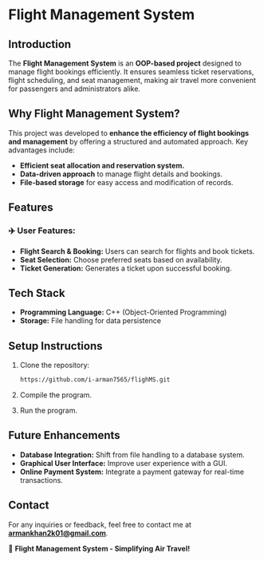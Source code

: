 # Flight Management System

## Introduction

The **Flight Management System** is an **OOP-based project** designed to manage flight bookings efficiently. It ensures seamless ticket reservations, flight scheduling, and seat management, making air travel more convenient for passengers and administrators alike.

## Why Flight Management System?

This project was developed to **enhance the efficiency of flight bookings and management** by offering a structured and automated approach. Key advantages include:

- **Efficient seat allocation and reservation system.**
- **Data-driven approach** to manage flight details and bookings.
- **File-based storage** for easy access and modification of records.

## Features

### ✈️ User Features:

- **Flight Search & Booking:** Users can search for flights and book tickets.
- **Seat Selection:** Choose preferred seats based on availability.
- **Ticket Generation:** Generates a ticket upon successful booking.

## Tech Stack

- **Programming Language:** C++ (Object-Oriented Programming)
- **Storage:** File handling for data persistence

## Setup Instructions

1. Clone the repository:
   ```sh
   https://github.com/i-arman7565/flighMS.git
   ```
2. Compile the program.
  
3. Run the program.
  

## Future Enhancements

- **Database Integration:** Shift from file handling to a database system.
- **Graphical User Interface:** Improve user experience with a GUI.
- **Online Payment System:** Integrate a payment gateway for real-time transactions.

## Contact

For any inquiries or feedback, feel free to contact me at **armankhan2k01@gmail.com**.

🚀 **Flight Management System - Simplifying Air Travel!**


